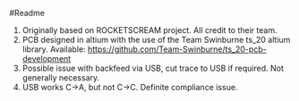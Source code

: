 #Readme

1. Originally based on ROCKETSCREAM project. All credit to their team.
2. PCB designed in altium with the use of the Team Swinburne ts_20 altium library. Available: https://github.com/Team-Swinburne/ts_20-pcb-development
3. Possible issue with backfeed via USB, cut trace to USB if required. Not generally necessary. 
4. USB works C->A, but not C->C. Definite compliance issue.